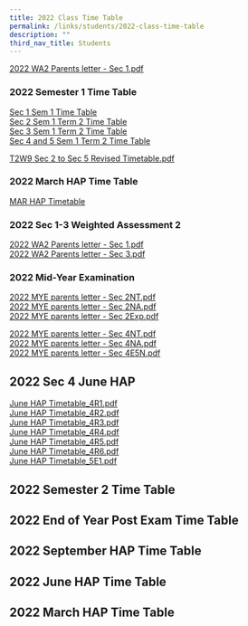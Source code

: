 ```yaml
---
title: 2022 Class Time Table
permalink: /links/students/2022-class-time-table
description: ""
third_nav_title: Students
---
```

[2022 WA2 Parents letter - Sec 1.pdf](/files/2022%20WA2%20Parents%20letter%20-%20Sec%201.pdf)

### 2022 Semester 1 Time Table
[Sec 1 Sem 1 Time Table](/files/Sec%201%202022_Sem%201%20TT_FINAL_General%20TimeTable.pdf) <br>
[Sec 2 Sem 1 Term 2 Time Table](/files/2022_Term%202_Sem1_Sec%202_TimeTable.pdf) <br>
[Sec 3 Sem 1 Term 2 Time Table](/files/2022_Term%202_Sem1_Sec%203_TimeTable.pdf) <br>
[Sec 4 and 5 Sem 1 Term 2 Time Table](/files/2022_Term%202_Sem1_Sec4-5_TimeTable.pdf)

[T2W9 Sec 2 to Sec 5 Revised Timetable.pdf](/files/2022_T2W9%20Sec%202%20to%20Sec%205_Revised%20Timetable.pdf)

### 2022 March HAP Time Table
[MAR HAP Timetable](/files/MAR%20HAP%20Timetable.pdf)

### 2022 Sec 1-3 Weighted Assessment 2 
[2022 WA2 Parents letter - Sec 1.pdf](/files/2022%20WA2%20Parents%20letter%20-%20Sec%201%20(1).pdf) <br>
[2022 WA2 Parents letter - Sec 3.pdf](/files/2022%20WA2%20Parents%20letter%20-%20Sec%203.pdf) 

### 2022 Mid-Year Examination
[2022 MYE parents letter - Sec 2NT.pdf](/files/2022%20MYE%20parents%20letter%20-%20Sec%202NT.pdf) <br>
[2022 MYE parents letter - Sec 2NA.pdf](/files/2022%20MYE%20parents%20letter%20-%20Sec%202NA.pdf) <br>
[2022 MYE parents letter - Sec 2Exp.pdf](/files/2022%20MYE%20parents%20letter%20-%20Sec%202Exp.pdf)
  
[2022 MYE parents letter - Sec 4NT.pdf](https://www-broadricksec-moe-edu-sg-admin.cwp.sg/qql/slot/u518/Links/Examination%20Timetable/2022/wa2/2022%20MYE%20parents%20letter%20-%20Sec%204NT.pdf)  
[2022 MYE parents letter - Sec 4NA.pdf](https://www-broadricksec-moe-edu-sg-admin.cwp.sg/qql/slot/u518/Links/Examination%20Timetable/2022/wa2/2022%20MYE%20parents%20letter%20-%20Sec%204NA.pdf)  
[2022 MYE parents letter - Sec 4E5N.pdf](https://www-broadricksec-moe-edu-sg-admin.cwp.sg/qql/slot/u518/Links/Examination%20Timetable/2022/wa2/2022%20MYE%20parents%20letter%20-%20Sec%204E5N.pdf)  
  

2022 Sec 4 June HAP
-------------------

[June HAP Timetable\_4R1.pdf](https://www-broadricksec-moe-edu-sg-admin.cwp.sg/qql/slot/u518/Links/Timetable/2022/June%20HAP%20Timetable_4R1.pdf)  
[June HAP Timetable\_4R2.pdf](https://www-broadricksec-moe-edu-sg-admin.cwp.sg/qql/slot/u518/Links/Timetable/2022/June%20HAP%20Timetable_4R2.pdf)  
[June HAP Timetable\_4R3.pdf](https://www-broadricksec-moe-edu-sg-admin.cwp.sg/qql/slot/u518/Links/Timetable/2022/June%20HAP%20Timetable_4R3.pdf)  
[June HAP Timetable\_4R4.pdf](https://www-broadricksec-moe-edu-sg-admin.cwp.sg/qql/slot/u518/Links/Timetable/2022/June%20HAP%20Timetable_4R4.pdf)  
[June HAP Timetable\_4R5.pdf](https://www-broadricksec-moe-edu-sg-admin.cwp.sg/qql/slot/u518/Links/Timetable/2022/June%20HAP%20Timetable_4R5.pdf)  
[June HAP Timetable\_4R6.pdf](https://www-broadricksec-moe-edu-sg-admin.cwp.sg/qql/slot/u518/Links/Timetable/2022/June%20HAP%20Timetable_4R6.pdf)  
[June HAP Timetable\_5E1.pdf](https://www-broadricksec-moe-edu-sg-admin.cwp.sg/qql/slot/u518/Links/Timetable/2022/June%20HAP%20Timetable_4R7.pdf)  

2022 Semester 2 Time Table
--------------------------

  

2022 End of Year Post Exam Time Table
-------------------------------------

  

2022 September HAP Time Table
-----------------------------

  

2022 June HAP Time Table
------------------------

  

2022 March HAP Time Table
-------------------------